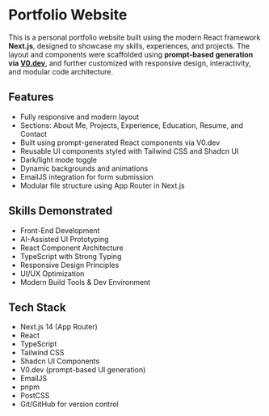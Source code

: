 #  Portfolio Website

This is a personal portfolio website built using the modern React framework **Next.js**, designed to showcase my skills, experiences, and projects. The layout and components were scaffolded using **prompt-based generation via [V0.dev](https://v0.dev)**, and further customized with responsive design, interactivity, and modular code architecture.

## Features

- Fully responsive and modern layout
- Sections: About Me, Projects, Experience, Education, Resume, and Contact
- Built using prompt-generated React components via V0.dev
- Reusable UI components styled with Tailwind CSS and Shadcn UI
- Dark/light mode toggle
- Dynamic backgrounds and animations
- EmailJS integration for form submission
- Modular file structure using App Router in Next.js

## Skills Demonstrated

- Front-End Development
- AI-Assisted UI Prototyping
- React Component Architecture
- TypeScript with Strong Typing
- Responsive Design Principles
- UI/UX Optimization
- Modern Build Tools & Dev Environment

## Tech Stack

- Next.js 14 (App Router)
- React
- TypeScript
- Tailwind CSS
- Shadcn UI Components
- V0.dev (prompt-based UI generation)
- EmailJS
- pnpm
- PostCSS
- Git/GitHub for version control
